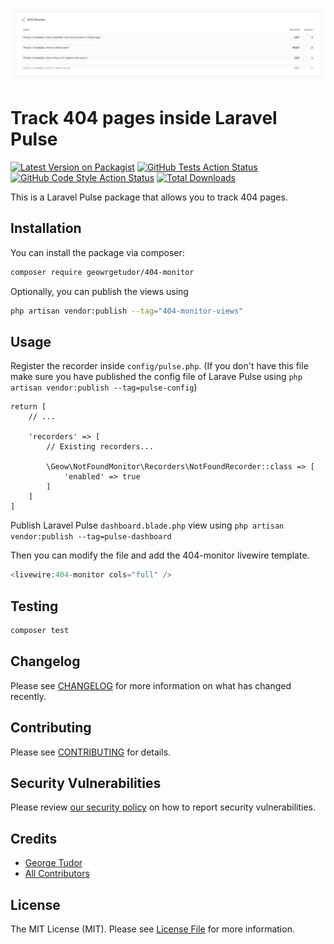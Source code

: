 <p align="center"><img src="/404-monitor.png" alt="404 Monitor for Laravel Pulse"></p>

# Track 404 pages inside Laravel Pulse

[![Latest Version on Packagist](https://img.shields.io/packagist/v/geowrgetudor/404-monitor.svg?style=flat-square)](https://packagist.org/packages/geowrgetudor/404-monitor)
[![GitHub Tests Action Status](https://img.shields.io/github/actions/workflow/status/geowrgetudor/404-monitor/run-tests.yml?branch=main&label=tests&style=flat-square)](https://github.com/geowrgetudor/404-monitor/actions?query=workflow%3Arun-tests+branch%3Amain)
[![GitHub Code Style Action Status](https://img.shields.io/github/actions/workflow/status/geowrgetudor/404-monitor/fix-php-code-style-issues.yml?branch=main&label=code%20style&style=flat-square)](https://github.com/geowrgetudor/404-monitor/actions?query=workflow%3A"Fix+PHP+code+style+issues"+branch%3Amain)
[![Total Downloads](https://img.shields.io/packagist/dt/geowrgetudor/404-monitor.svg?style=flat-square)](https://packagist.org/packages/geowrgetudor/404-monitor)

This is a Laravel Pulse package that allows you to track 404 pages.

## Installation

You can install the package via composer:

```bash
composer require geowrgetudor/404-monitor
```

Optionally, you can publish the views using

```bash
php artisan vendor:publish --tag="404-monitor-views"
```

## Usage

Register the recorder inside `config/pulse.php`. (If you don\'t have this file make sure you have published the config file of Larave Pulse using `php artisan vendor:publish --tag=pulse-config`)

```
return [
    // ...

    'recorders' => [
        // Existing recorders...

        \Geow\NotFoundMonitor\Recorders\NotFoundRecorder::class => [
            'enabled' => true
        ]
    ]
]
```

Publish Laravel Pulse `dashboard.blade.php` view using `php artisan vendor:publish --tag=pulse-dashboard`

Then you can modify the file and add the 404-monitor livewire template.

```php
<livewire:404-monitor cols="full" />
```

## Testing

```bash
composer test
```

## Changelog

Please see [CHANGELOG](CHANGELOG.md) for more information on what has changed recently.

## Contributing

Please see [CONTRIBUTING](CONTRIBUTING.md) for details.

## Security Vulnerabilities

Please review [our security policy](../../security/policy) on how to report security vulnerabilities.

## Credits

-   [George Tudor](https://github.com/geowrgetudor)
-   [All Contributors](../../contributors)

## License

The MIT License (MIT). Please see [License File](LICENSE.md) for more information.
